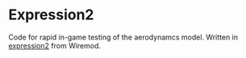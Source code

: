 # Expression2
Code for rapid in-game testing of the aerodynamcs model. Written in [expression2](https://github.com/wiremod/wire/wiki/Expression-2) from Wiremod.
